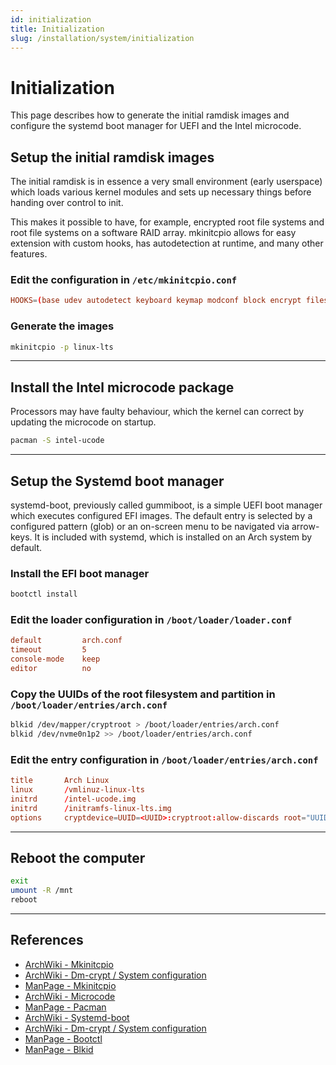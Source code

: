```yaml
---
id: initialization
title: Initialization
slug: /installation/system/initialization
---
```


# Initialization

This page describes how to generate the initial ramdisk images and configure the systemd boot manager for UEFI and the Intel microcode.

## Setup the initial ramdisk images

The initial ramdisk is in essence a very small environment (early userspace) which loads various kernel modules and sets up necessary things before handing over control to init.

This makes it possible to have, for example, encrypted root file systems and root file systems on a software RAID array. mkinitcpio allows for easy extension with custom hooks, has autodetection at runtime, and many other features.

### Edit the configuration in `/etc/mkinitcpio.conf`

``` conf
HOOKS=(base udev autodetect keyboard keymap modconf block encrypt filesystems fsck)
```

### Generate the images

``` bash
mkinitcpio -p linux-lts
```

---

## Install the Intel microcode package

Processors may have faulty behaviour, which the kernel can correct by updating the microcode on startup.

``` bash
pacman -S intel-ucode
```

---

## Setup the Systemd boot manager

systemd-boot, previously called gummiboot, is a simple UEFI boot manager which executes configured EFI images. The default entry is selected by a configured pattern (glob) or an on-screen menu to be navigated via arrow-keys. It is included with systemd, which is installed on an Arch system by default.

### Install the EFI boot manager

``` bash
bootctl install
```

### Edit the loader configuration in `/boot/loader/loader.conf`

``` conf
default         arch.conf
timeout         5
console-mode    keep
editor          no
```

### Copy the UUIDs of the root filesystem and partition in `/boot/loader/entries/arch.conf`

``` bash
blkid /dev/mapper/cryptroot > /boot/loader/entries/arch.conf
blkid /dev/nvme0n1p2 >> /boot/loader/entries/arch.conf
```

### Edit the entry configuration in `/boot/loader/entries/arch.conf`

``` conf
title       Arch Linux
linux       /vmlinuz-linux-lts
initrd      /intel-ucode.img
initrd      /initramfs-linux-lts.img
options     cryptdevice=UUID=<UUID>:cryptroot:allow-discards root="UUID=<UUID>" quiet rw
```

---

## Reboot the computer

``` bash
exit
umount -R /mnt
reboot
```

---

## References

- [ArchWiki - Mkinitcpio](https://wiki.archlinux.org/index.php/Mkinitcpio)
- [ArchWiki - Dm-crypt / System configuration](https://wiki.archlinux.org/index.php/Dm-crypt/System_configuration#Using_sd-encrypt_hook)
- [ManPage - Mkinitcpio](https://jlk.fjfi.cvut.cz/arch/manpages/man/core/mkinitcpio/mkinitcpio.8.en)
- [ArchWiki - Microcode](https://wiki.archlinux.org/index.php/Microcode)
- [ManPage - Pacman](https://jlk.fjfi.cvut.cz/arch/manpages/man/core/pacman/pacman.8.en)
- [ArchWiki - Systemd-boot](https://wiki.archlinux.org/index.php/Systemd-boot)
- [ArchWiki - Dm-crypt / System configuration](https://wiki.archlinux.org/index.php/Dm-crypt/System_configuration#Using_sd-encrypt_hook)
- [ManPage - Bootctl](https://jlk.fjfi.cvut.cz/arch/manpages/man/core/systemd/bootctl.1.en)
- [ManPage - Blkid](https://jlk.fjfi.cvut.cz/arch/manpages/man/core/util-linux/blkid.8.en)